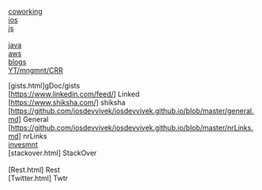 [coworking](https://www.google.com/search?safe=active&q=coworking+space&npsic=0&rflfq=1&rldoc=1&rlha=0&rllag=18517817,73932729,390&tbm=lcl&sa=X&ved=2ahUKEwjo292mz6vgAhUSWCsKHcjECRkQjGp6BAgCED4#rlfi=hd:;si:;mv:!1m2!1d18.5722394!2d73.9483134!2m2!1d18.5044534!2d73.88208399999999;tbs:lrf:!2m1!1e2!2m1!1e3!2m1!1e16!3sIAE,lf:1,lf_ui:2) <br>
[ios](https://github.com/iosdevvivek/iosdevvivek.github.io/blob/master/iosmain.md) <br>
[js](https://github.com/iosdevvivek/iosdevvivek.github.io/blob/master/JS.md) <br>
[]( ) <br>
[java](https://github.com/iosdevvivek/iosdevvivek.github.io/blob/master/java.md) <br>
[aws](https://github.com/iosdevvivek/iosdevvivek.github.io/blob/master/aws.md ) <br>
[blogs](https://github.com/iosdevvivek/iosdevvivek.github.io/blob/master/blogs.md ) <br>
[YT/mngmnt/CRR](https://github.com/iosdevvivek/iosdevvivek.github.io/blob/master/YT.md ) <br>


[gists.html]gDoc/gists <br>
[https://www.linkedin.com/feed/] Linked <br>
[https://www.shiksha.com/] shiksha <br>
[https://github.com/iosdevvivek/iosdevvivek.github.io/blob/master/general.md] General <br>
[https://github.com/iosdevvivek/iosdevvivek.github.io/blob/master/nrLinks.md] nrLinks <br>
[invesmnt](https://github.com/iosdevvivek/iosdevvivek.github.io/blob/master/investment.md)<br>
[stackover.html] StackOver <br>	      
[Rest.html] Rest <br>
[Twitter.html] Twtr <br>	
